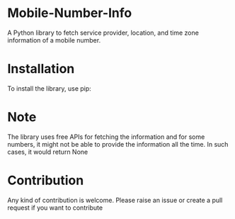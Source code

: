 # Mobile-Number-Info
A Python library to fetch service provider, location, and time zone information of a mobile number.

# Installation
To install the library, use pip:

# Note
The library uses free APIs for fetching the information and for some numbers, it might not be able to provide the information all the time. In such cases, it would return None

# Contribution
Any kind of contribution is welcome. Please raise an issue or create a pull request if you want to contribute

